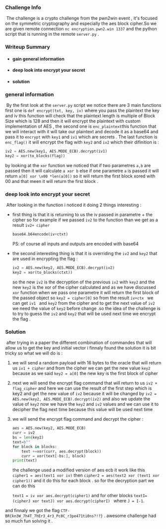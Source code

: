 ### Challenge Info

​	The challenge is a crypto challenge from the pwn2win event , it's focused on the symmetric cryptography and especially the aes block cipher.So we are given remote connection   `nc encryption.pwn2.win 1337`  and the python script that is running in the remote `server.py`  .

### Writeup Summary

- #### gain general information 

- #### deep look into encrypt your secret 

- #### solution 

### general information 

​	By the first look at the `server.py` script we notice there are 3 main functions first one is `def encrypt(txt, key, iv)` where you pass the plaintext the key and iv this function will check that the plaintext length is multiple of Block Size which is 128 and then it will encrypt the plaintext with custom implementation of AES , the second one is `enc_plaintext`this function that we will interact with it will take our plaintext and decode it as a base64 and pass it to `encrypt` with `key1` and `iv1` which are secrets . The last function is `enc_flag()` it will encrypt the flag with `key2` and `iv2` which their difinition is :

```python
iv2 = AES.new(key1, AES.MODE_ECB).decrypt(iv1)
key2 = xor(to_blocks(flag))
```

by looking at the `xor` function we noticed that if two parametres  `a,b` are passed then it will calculate `a xor b` else if one parametre `a` is passed it will return `a[0] xor \x00 *len(a[0])` so it will return the first block xored with 00 and that meen it will return the first block .

###  deep look into encrypt your secret 

​	After looking in the function i noticed it doing 2 things interesting : 

- first thing is that it is returning to us the iv passed in parametre + the cipher so for example if we passed `iv2` to the function than we get as a result `iv2+ cipher` 

  ```python
  base64.b64encode(iv+ctxt)
  ```

  PS: of course all inputs and outputs are encoded with base64

- the second  interesting thing is that it is overriding the `iv2` and `key2` that are used in encrypting the flag :

  ```python
  iv2 = AES.new(key2, AES.MODE_ECB).decrypt(iv2)
  key2 = xor(to_blocks(ctxt))
  ```

  so the new `iv2` is the decryption of the previous `iv2` with `key2` and the new `key2` is the xor of the cipher calculated and as we have discussed `xor` function when we pass one parametre it will return the first block of the passed object  so `key2 = cipher[0]` so from the result `iv+ctx ` we can get `iv1 ` and `key2` from the cipher and to get the next value of `iv2` we need the value of `key2` before change .so the idea of the challenge is to try to guess the `iv2` and `key2` that will be used next time we encrypt the flag .

### Solution

​	after trying in a paper the different combination of commandes that will allow us to get the key and initial vector i finnaly found the solution it is bit tricky so what we will do is :

1. we will send a random payload with 16 bytes  to the oracle that will return us `iv1 + cipher` and from the cipher we can get  the new value `key2` because as we said `key2 = a[0]` the new key is the first block of cipher 

2. next we will send the encrypt flag command that will return to us  `iv2 + flag_cipher` and here we can use the result of the first step which is key2 and get the new value of `iv2` because it will be changed by `iv2 = AES.new(key2, AES.MODE_ECB).decrypt(iv2)`  and also we update the value of `key2` now we have the `key2` and `iv2` values and we can use it to decipher the flag next time because this value will be used next time 

3. we will send the encrypt flag command and decrypt the cipher :

   ```python
   aes = AES.new(key2, AES.MODE_ECB)
   curr = iv2
   bs = len(key2)
   text=b""
   for block in blocks:
       text +=xor(curr, aes.decrypt(block))
       curr = xor(text[-bs:], block)
   print(text)
   ```

   the challenge used a modified version of aes ecb it work like this `cipher1 = aes(text1 xor iv)` then `cipher2 = aes(text2 xor (text1 xor cipher1))` and it do this for each block . so for the decryption part we can do this 

   `text1 = iv xor aes.decrypt(cipher1)` and for other blocks `textI= (cipherJ xor textJ) xor aes.decrypt(cipherI) ` where `J = I-1`.

and finnaly we got the flag `CTF-BR{kn3W_7h4T_7hEr3_4r3_Pc8C_r3pe471ti0ns?!?}` . awesome challenge had so much fun solving it *.*

​    